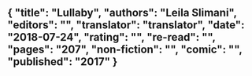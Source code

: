 {
 "title": "Lullaby",
 "authors": "Leila Slimani",
 "editors": "",
 "translator": "translator",
 "date": "2018-07-24",
 "rating": "",
 "re-read": "",
 "pages": "207",
 "non-fiction": "",
 "comic": "",
 "published": "2017"
}
---

